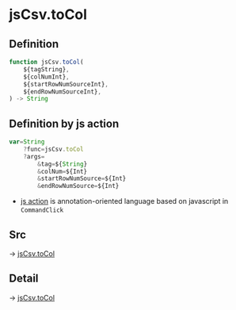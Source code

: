 # jsCsv.toCol

## Definition

```js.js
function jsCsv.toCol(
	${tagString},
	${colNumInt},
	${startRowNumSourceInt},
	${endRowNumSourceInt},
) -> String
```


## Definition by js action

```js.js
var=String
	?func=jsCsv.toCol
	?args=
		&tag=${String}
		&colNum=${Int}
		&startRowNumSource=${Int}
		&endRowNumSource=${Int}
```

- [js action](#) is annotation-oriented language based on javascript in `CommandClick`



## Src

-> [jsCsv.toCol](https://github.com/puutaro/CommandClick/blob/master/app/src/main/java/com/puutaro/commandclick/fragment_lib/terminal_fragment/js_interface/JsCsv.kt#L259)

## Detail

-> [jsCsv.toCol](https://github.com/puutaro/CommandClick/blob/master/md/developer/js_interface/details/JsCsv/toCol.md)
